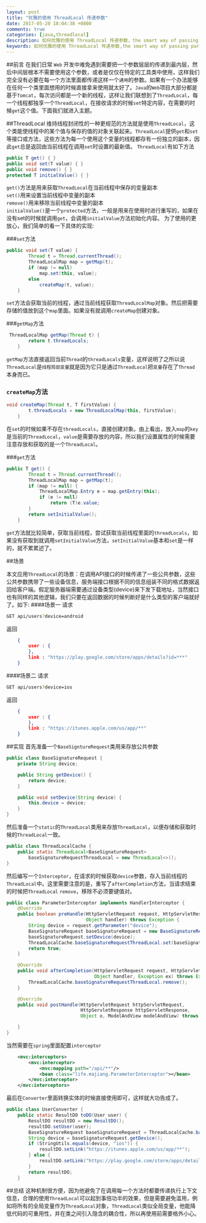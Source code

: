```yaml
---
layout: post
title: "优雅的使用 ThreadLocal 传递参数"
date: 2017-05-20 18:04:38 +0800
comments: true
categories: [java,threadlocal]
description: 如何优雅的使用 ThreadLocal 传递参数，the smart way of passing parameter by threadlocal，巧妙使用ThreadLocal，使用ThreadLocal传递参数，ThreadLocal使用，ThreadLocal使用详解，ThreadLocal原理，ThreadLocal分析，ThreadLocal的使用场景
keywords: 如何优雅的使用 ThreadLocal 传递参数,the smart way of passing parameter by threadlocal,巧妙使用ThreadLocal,使用ThreadLocal传递参数,ThreadLocal使用,ThreadLocal使用详解,ThreadLocal原理,ThreadLocal分析,ThreadLocal的使用场景
---
```

##前言
在我们日常 `Web` 开发中难免遇到需要把一个参数层层的传递到最内层，然后中间层根本不需要使用这个参数，或者是仅仅在特定的工具类中使用，这样我们完全没有必要在每一个方法里面都传递这样一个`通用`的参数。如果有一个办法能够在任何一个类里面想用的时候直接拿来使用就太好了。`Java`的`Web`项目大部分都是基于`Tomcat`，每次访问都是一个新的线程，这样让我们联想到了`ThreadLocal`，每一个线程都独享一个`ThreadLocal`，在接收请求的时候`set`特定内容，在需要的时候`get`这个值。下面我们就进入主题。
<!-- more -->
##ThreadLocal
维持线程封闭性的一种更规范的方法就是使用`ThreadLocal`，这个类能使线程中的某个值与保存的值的对象关联起来。`ThreadLocal`提供`get`和`set`等接口或方法，这些方法为每一个使用这个变量的线程都存有一份独立的副本，因此`get`总是返回由当前线程在调用`set`时设置的最新值。
`ThreadLocal`有如下方法
```java
public T get() { }
public void set(T value) { }
public void remove() { }
protected T initialValue() { }
```
`get()`方法是用来获取`ThreadLocal`在当前线程中保存的变量副本  
`set()`用来设置当前线程中变量的副本  
`remove()`用来移除当前线程中变量的副本   
`initialValue()`是一个`protected`方法，一般是用来在使用时进行重写的，如果在没有set的时候就调用`get`，会调用`initialValue`方法初始化内容。
为了使用的更放心，我们简单的看一下具体的实现:

###`set`方法
```java ThreadLocal.java
public void set(T value) {
        Thread t = Thread.currentThread();
        ThreadLocalMap map = getMap(t);
        if (map != null)
            map.set(this, value);
        else
            createMap(t, value);
    }
```
`set`方法会获取当前的线程，通过当前线程获取`ThreadLocalMap`对象。然后把需要存储的值放到这个`map`里面。如果没有就调用`createMap`创建对象。

###`getMap`方法
```java ThreadLocal.java
 ThreadLocalMap getMap(Thread t) {
        return t.threadLocals;
    }
```
`getMap`方法直接返回当前`Thread`的`threadLocals`变量，这样说明了之所以说`ThreadLocal`是`线程局部变量`就是因为它只是通过`ThreadLocal`把`变量`存在了`Thread`本身而已。

### `createMap`方法
```java ThreadLocal.java
void createMap(Thread t, T firstValue) {
        t.threadLocals = new ThreadLocalMap(this, firstValue);
    }
```
在`set`的时候如果不存在`threadLocals`，直接创建对象。由上看出，放入`map`的`key`是当前的`ThreadLocal`，`value`是需要存放的内容，所以我们设置属性的时候需要注意存放和获取的是一个`ThreadLocal`。

###`get`方法
```java ThreadLocal.java
public T get() {
        Thread t = Thread.currentThread();
        ThreadLocalMap map = getMap(t);
        if (map != null) {
            ThreadLocalMap.Entry e = map.getEntry(this);
            if (e != null)
                return (T)e.value;
        }
        return setInitialValue();
    }
```
`get`方法就比较简单，获取当前线程，尝试获取当前线程里面的`threadLocals`，如果没有获取到就调用`setInitialValue`方法，`setInitialValue`基本和`set`是一样的，就不累累述了。

##场景

本文应用`ThreadLocal`的场景：在调用API接口的时候传递了一些公共参数，这些公共参数携带了一些设备信息，服务端接口根据不同的信息组装不同的格式数据返回给客户端。假定服务器端需要通过设备类型(device)来下发下载地址，当然接口也有同样的其他逻辑，我们只要在返回数据的时候判断好是什么类型的客户端就好了。如下:
####场景一
请求
```sh
GET api/users?device=android
```
返回
```JSON
	{
		user : {		
		},
		link : "https://play.google.com/store/apps/details?id=***"
	}
```
####场景二
请求
```sh
GET api/users?device=ios
```
返回
```JSON
	{
		user : {	
		},
		link : "https://itunes.apple.com/us/app/**"
	}
```
##实现
首先准备一个`BaseSigntureRequest`类用来存放公共参数
```java BaseSignatureRequest.java
public class BaseSignatureRequest {
    private String device;

    public String getDevice() {
        return device;
    }

    public void setDevice(String device) {
        this.device = device;
    }
}
```
然后准备一个`static`的`ThreadLocal`类用来存放`ThreadLocal`，以便存储和获取时候的`ThreadLocal`一致。
```java ThreadLocalCache.java
public class ThreadLocalCache {
    public static ThreadLocal<BaseSignatureRequest> 
    	baseSignatureRequestThreadLocal = new ThreadLocal<>();
}
```
然后编写一个`Interceptor`，在请求的时候获取`device`参数，存入当前线程的`ThreadLocal`中。这里需要注意的是，重写了`afterCompletion`方法，当请求结束的时候把`ThreadLocal` `remove`，移除不必须要键值对。
```java ParameterInterceptor.java
public class ParameterInterceptor implements HandlerInterceptor {
    @Override
    public boolean preHandle(HttpServletRequest request, HttpServletResponse response,
                             Object handler) throws Exception {
        String device = request.getParameter("device");
        BaseSignatureRequest baseSignatureRequest = new BaseSignatureRequest();
        baseSignatureRequest.setDevice(device);
        ThreadLocalCache.baseSignatureRequestThreadLocal.set(baseSignatureRequest);
        return true;
    }

    @Override
    public void afterCompletion(HttpServletRequest request, HttpServletResponse response,
                                Object handler, Exception ex) throws Exception {
        ThreadLocalCache.baseSignatureRequestThreadLocal.remove();
    }

    @Override
    public void postHandle(HttpServletRequest httpServletRequest,
                           HttpServletResponse httpServletResponse, 
                           Object o, ModelAndView modelAndView) throws Exception {

    }
}
```
当然需要在`spring`里面配置`interceptor`
```xml applicationContext.xml
    <mvc:interceptors>
        <mvc:interceptor>
            <mvc:mapping path="/api/**"/>
            <bean class="life.majiang.ParameterInterceptor"></bean>
        </mvc:interceptor>
    </mvc:interceptors>
```

最后在`Converter`里面转换实体的时候直接使用即可，这样就大功告成了。
```java UserConverter.java
public class UserConverter {
    public static ResultDO toDO(User user) {
        ResultDO resultDO = new ResultDO();
        resultDO.setUser(user);
        BaseSignatureRequest baseSignatureRequest = ThreadLocalCache.baseSignatureRequestThreadLocal.get();
        String device = baseSignatureRequest.getDevice();
        if (StringUtils.equals(device, "ios")) {
            resultDO.setLink("https://itunes.apple.com/us/app/**");
        } else {
            resultDO.setLink("https://play.google.com/store/apps/details?id=***");
        }
        return resultDO;
    }
```
##总结
这种机制很方便，因为他避免了在调用每一个方法时都要传递执行上下文信息，合理的使用`ThreadLocal`可以起到事倍功半的效果，但是需要避免滥用，例如将所有的全局变量作为`ThreadLocal`对象，`ThreadLocal`类似全局变量，他能降低代码的可重用性，并在类之间引入隐含的耦合性，所以再使用前需要格外小心。
